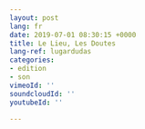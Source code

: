 ```yaml
---
layout: post
lang: fr
date: 2019-07-01 08:30:15 +0000
title: Le Lieu, Les Doutes
lang-ref: lugardudas
categories:
- edition
- son
vimeoId: ''
soundcloudId: ''
youtubeId: ''

---
```


